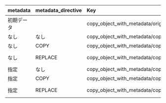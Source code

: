 | metadata | metadata_directive | Key | ContentType | CacheControl | メタデータ |
| :-- | :-- | :-- | :-- | :-- | :-- |
| 初期データ |  | copy_object_with_metadata/original.json | application/json | max-age=1 | {"x-amz-metadata"=>"setup"} |
| なし | なし | copy_object_with_metadata/copy_without_metadata_none.json | application/json | max-age=1 | {"x-amz-metadata"=>"setup"} |
| なし | COPY | copy_object_with_metadata/copy_without_metadata_copy.json | application/json | max-age=1 | {"x-amz-metadata"=>"setup"} |
| なし | REPLACE | copy_object_with_metadata/copy_without_metadata_replace.json | binary/octet-stream |  | {} |
| 指定 | なし | copy_object_with_metadata/copy_with_metadata_none.json | application/json | max-age=1 | {"x-amz-metadata"=>"setup"} |
| 指定 | COPY | copy_object_with_metadata/copy_without_metadata_copy.json | application/json | max-age=1 | {"x-amz-metadata"=>"setup"} |
| 指定 | REPLACE | copy_object_with_metadata/copy_without_metadata_replace.json | text/html | max-age=2 | {"x-amz-metadata-other"=>"copy_without_metadata_replace"} |